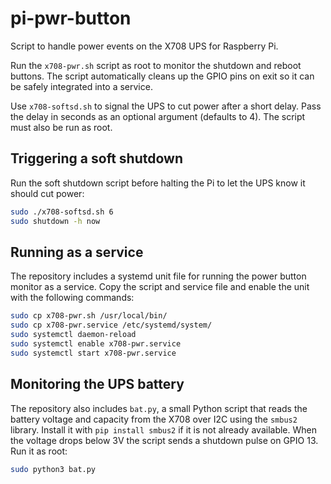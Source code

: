 # pi-pwr-button

Script to handle power events on the X708 UPS for Raspberry Pi.

Run the `x708-pwr.sh` script as root to monitor the shutdown and reboot
buttons. The script automatically cleans up the GPIO pins on exit so it
can be safely integrated into a service.

Use `x708-softsd.sh` to signal the UPS to cut power after a short delay.
Pass the delay in seconds as an optional argument (defaults to 4). The
script must also be run as root.

## Triggering a soft shutdown

Run the soft shutdown script before halting the Pi to let the UPS know it
should cut power:

```bash
sudo ./x708-softsd.sh 6
sudo shutdown -h now
```

## Running as a service

The repository includes a systemd unit file for running the power button
monitor as a service. Copy the script and service file and enable the
unit with the following commands:

```bash
sudo cp x708-pwr.sh /usr/local/bin/
sudo cp x708-pwr.service /etc/systemd/system/
sudo systemctl daemon-reload
sudo systemctl enable x708-pwr.service
sudo systemctl start x708-pwr.service
```

## Monitoring the UPS battery

The repository also includes `bat.py`, a small Python script that reads the
battery voltage and capacity from the X708 over I2C using the `smbus2`
library. Install it with `pip install smbus2` if it is not already
available. When the voltage drops below 3V the script sends a shutdown pulse
on GPIO 13. Run it as root:

```bash
sudo python3 bat.py
```
